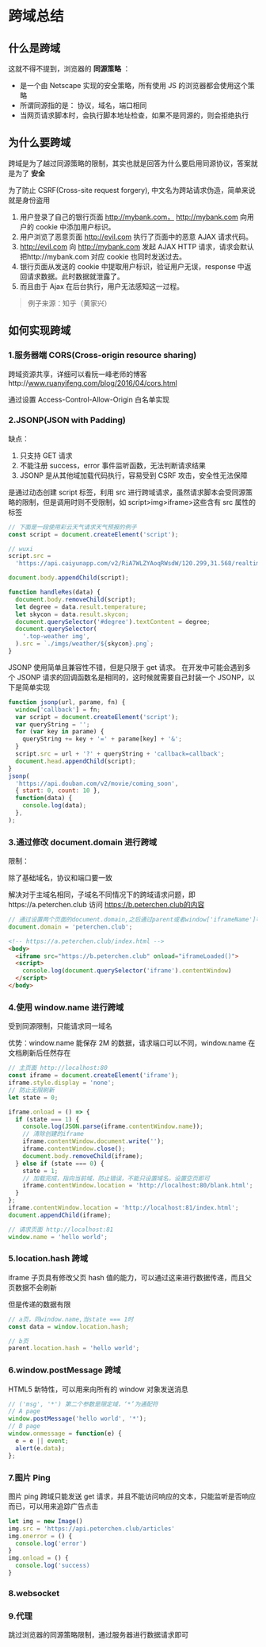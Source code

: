 # 跨域总结

## 什么是跨域

这就不得不提到，浏览器的 **同源策略** ：

- 是一个由 Netscape 实现的安全策略，所有使用 JS 的浏览器都会使用这个策略
- 所谓同源指的是： 协议，域名，端口相同
- 当网页请求脚本时，会执行脚本地址检查，如果不是同源的，则会拒绝执行

## 为什么要跨域

跨域是为了越过同源策略的限制，其实也就是回答为什么要启用同源协议，答案就是为了 **安全**

为了防止 CSRF(Cross-site request forgery), 中文名为跨站请求伪造，简单来说就是身份盗用

1. 用户登录了自己的银行页面 http://mybank.com， http://mybank.com 向用户的 cookie 中添加用户标识。
1. 用户浏览了恶意页面 http://evil.com 执行了页面中的恶意 AJAX 请求代码。
1. http://evil.com 向 http://mybank.com 发起 AJAX HTTP 请求，请求会默认把http://mybank.com 对应 cookie 也同时发送过去。
1. 银行页面从发送的 cookie 中提取用户标识，验证用户无误，response 中返回请求数据。此时数据就泄露了。
1. 而且由于 Ajax 在后台执行，用户无法感知这一过程。

> 例子来源：知乎（黄家兴）

## 如何实现跨域

### 1.服务器端 CORS(Cross-origin resource sharing)

跨域资源共享，详细可以看阮一峰老师的博客http://www.ruanyifeng.com/blog/2016/04/cors.html

通过设置 Access-Control-Allow-Origin 白名单实现

### 2.JSONP(JSON with Padding)

缺点：

1. 只支持 GET 请求
1. 不能注册 success，error 事件监听函数，无法判断请求结果
1. JSONP 是从其他域加载代码执行，容易受到 CSRF 攻击，安全性无法保障

是通过动态创建 script 标签，利用 src 进行跨域请求，虽然请求脚本会受同源策略的限制，但是调用时则不受限制，如 script>img>iframe>这些含有 src 属性的标签

```js
// 下面是一段使用彩云天气请求天气预报的例子
const script = document.createElement('script');

// wuxi
script.src =
  'https://api.caiyunapp.com/v2/RiA7WLZYAoqRWsdW/120.299,31.568/realtime.jsonp?callback=handleRes';

document.body.appendChild(script);

function handleRes(data) {
  document.body.removeChild(script);
  let degree = data.result.temperature;
  let skycon = data.result.skycon;
  document.querySelector('#degree').textContent = degree;
  document.querySelector(
    '.top-weather img',
  ).src = `./imgs/weather/${skycon}.png`;
}
```

JSONP 使用简单且兼容性不错，但是只限于 get 请求。
在开发中可能会遇到多个 JSONP 请求的回调函数名是相同的，这时候就需要自己封装一个 JSONP，以下是简单实现

```js
function jsonp(url, parame, fn) {
  window['callback'] = fn;
  var script = document.createElement('script');
  var queryString = '';
  for (var key in parame) {
    queryString += key + '=' + parame[key] + '&';
  }
  script.src = url + '?' + queryString + 'callback=callback';
  document.head.appendChild(script);
}
jsonp(
  'https://api.douban.com/v2/movie/coming_soon',
  { start: 0, count: 10 },
  function(data) {
    console.log(data);
  },
);
```

### 3.通过修改 document.domain 进行跨域

限制：

除了基础域名，协议和端口要一致

解决对于主域名相同，子域名不同情况下的跨域请求问题，即https://a.peterchen.club 访问 https://b.peterchen.club的内容

```js
// 通过设置两个页面的document.domain,之后通过parent或者window['iframeName']等方式拿到iframe的window对象了
document.domain = 'peterchen.club';
```

```html
<!-- https://a.peterchen.club/index.html -->
<body>
  <iframe src="https://b.peterchen.club" onload="iframeLoaded()">
  <script>
    console.log(document.querySelector('iframe').contentWindow)
  </script>
</body>
```

### 4.使用 window.name 进行跨域

受到同源限制，只能请求同一域名

优势：window.name 能保存 2M 的数据，请求端口可以不同，window.name 在文档刷新后任然存在

```js
// 主页面 http://localhost:80
const iframe = document.createElement('iframe');
iframe.style.display = 'none';
// 防止无限刷新
let state = 0;

iframe.onload = () => {
  if (state === 1) {
    console.log(JSON.parse(iframe.contentWindow.name));
    // 清除创建的iframe
    iframe.contentWindow.document.write('');
    iframe.contentWindow.close();
    document.body.removeChild(iframe);
  } else if (state === 0) {
    state = 1;
    // 加载完成，指向当前域，防止错误，不能只设置域名，设置空页即可
    iframe.contentWindow.location = 'http://localhost:80/blank.html';
  }
};
iframe.contentWindow.location = 'http://localhost:81/index.html';
document.appendChild(iframe);
```

```js
// 请求页面 http://localhost:81
window.name = 'hello world';
```

### 5.location.hash 跨域

iframe 子页具有修改父页 hash 值的能力，可以通过这来进行数据传递，而且父页数据不会刷新

但是传递的数据有限

```js
// a页，同window.name,当state === 1时
const data = window.location.hash;
```

```js
// b页
parent.location.hash = 'hello world';
```

### 6.window.postMessage 跨域

HTML5 新特性，可以用来向所有的 window 对象发送消息

```js
// ('msg', '*') 第二个参数是限定域，‘*’为通配符
// A page
window.postMessage('hello world', '*');
// B page
window.onmessage = function(e) {
  e = e || event;
  alert(e.data);
};
```

### 7.图片 Ping

图片 ping 跨域只能发送 get 请求，并且不能访问响应的文本，只能监听是否响应而已，可以用来追踪广告点击

```js
let img = new Image()
img.src = 'https://api.peterchen.club/articles'
img.onerror = () {
  console.log('error')
}
img.onload = () {
  console.log('success)
}
```

### 8.websocket

### 9.代理

跳过浏览器的同源策略限制，通过服务器进行数据请求即可
